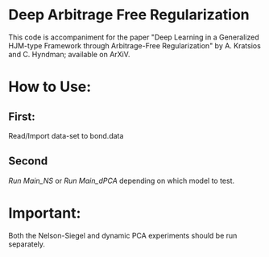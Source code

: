# Deep Arbitrage Free Regularization
This code is accompaniment for the paper "Deep Learning in a Generalized HJM-type Framework through Arbitrage-Free Regularization" by A. Kratsios and C. Hyndman; available on ArXiV.  


# How to Use:
## First: 
   Read/Import data-set to bond.data
## Second
*Run Main_NS*
or
*Run Main_dPCA*
depending on which model to test.  

# Important:
Both the Nelson-Siegel and dynamic PCA experiments should be run separately.  

